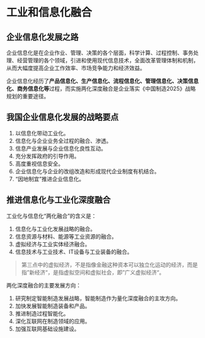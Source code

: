 # 工业和信息化融合

## 企业信息化发展之路

企业信息化是在企业作业、管理、决策的各个层面，科学计算、过程控制、事务处理、经营管理的各个领域，引进和使用现代信息技术，全面改革管理体制和机制，从而大幅度提高企业工作效率、市场竞争能力和经济效益。

企业信息化经历了**产品信息化、生产信息化、流程信息化、管理信息化、决策信息化、商务信息化等**过程，而实施两化深度融合是企业落实《中国制造2025》战略规划的重要途径。

## 我国企业信息化发展的战略要点

1. 以信息化带动工业化。
2. 信息化与企业业务全过程的融合、渗透。
3. 信息产业发展与企业信息化良性互动。
4. 充分发挥政府的引导作用。
5. 高度重视信息安全。
6. 企业信息化与企业的改组改造和形成现代企业制度有机结合。
7. “因地制宜”推进企业信息化。

## 推进信息化与工业化深度融合

工业化与信息化“两化融合”的含义是：

1. 信息化与工业化发展战略的融合。
2. 信息资源与材料、能源等工业资源的融合。
3. 虚拟经济与工业实体经济融合。
4. 信息技术与工业技术、IT设备与工业装备的融合。

> 第三点中的虚拟经济，不是指像金融这种资本可以独立化运动的经济，而是指”新经济“，是指虚拟空间和虚拟社会，即”广义虚拟经济“。

两化深度融合的主要发展方向：

1. 研究制定智能制造发展战略，智能制造作为量化深度融合的主攻方向。
2. 加快发展智能制造装备和产品。
3. 推进制造过程智能化。
4. 深化互联网在制造领域的应用。
5. 加强互联网基础设施建设。